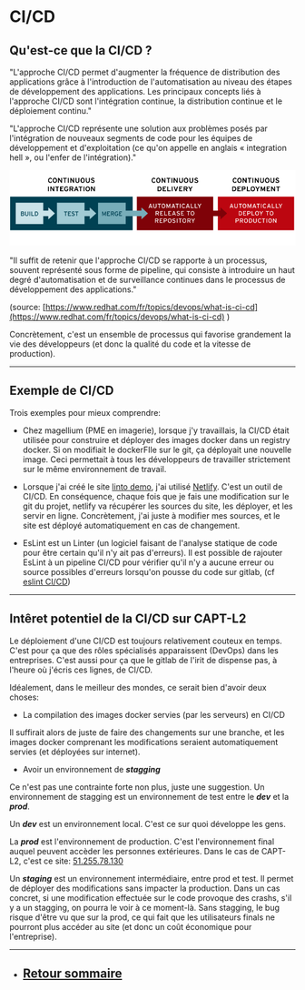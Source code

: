 # CI/CD

## Qu'est-ce que la CI/CD ?

"L'approche CI/CD permet d'augmenter la fréquence de distribution des applications grâce à l'introduction de l'automatisation au niveau des étapes de développement des applications. Les principaux concepts liés à l'approche CI/CD sont l'intégration continue, la distribution continue et le déploiement continu."

"L'approche CI/CD représente une solution aux problèmes posés par l'intégration de nouveaux segments de code pour les équipes de développement et d'exploitation (ce qu'on appelle en anglais « integration hell », ou l'enfer de l'intégration)."

![CICD](./Images/ci-cd-flow-desktop_1.png)

"Il suffit de retenir que l'approche CI/CD se rapporte à un processus, souvent représenté sous forme de pipeline, qui consiste à introduire un haut degré d'automatisation et de surveillance continues dans le processus de développement des applications."

(source: [https://www.redhat.com/fr/topics/devops/what-is-ci-cd](https://www.redhat.com/fr/topics/devops/what-is-ci-cd) )

Concrètement, c'est un ensemble de processus qui favorise grandement la vie des développeurs (et donc la qualité du code et la vitesse de production).

---

## Exemple de CI/CD

Trois exemples pour mieux comprendre:

- Chez magellium (PME en imagerie), lorsque j'y travaillais, la CI/CD était utilisée pour construire et déployer des images docker dans un registry docker. Si on modifiait le dockerFIle sur le git, ça déployait une nouvelle image. Ceci permettait à tous les développeurs de travailler strictement sur le même environnement de travail.

- Lorsque j'ai créé le site [linto demo](https://demo-linto.netlify.app/), j'ai utilisé [Netlify](https://www.netlify.com/). C'est un outil de CI/CD. En conséquence, chaque fois que je fais une modification sur le git du projet, netlify va récupérer les sources du site, les déployer, et les servir en ligne. Concrètement, j'ai juste à modifier mes sources, et le site est déployé automatiquement en cas de changement.

- EsLint est un Linter (un logiciel faisant de l'analyse statique de code pour être certain qu'il n'y ait pas d'erreurs). Il est possible de rajouter EsLint à un pipeline CI/CD pour vérifier qu'il n'y a aucune erreur ou source possibles d'erreurs lorsqu'on pousse du code sur gitlab, (cf [eslint CI/CD](https://dev.to/karltaylor/getting-started-with-gitlab-cicd-eslint-1m80))

---

## Intêret potentiel de la CI/CD sur CAPT-L2

Le déploiement d'une CI/CD est toujours relativement couteux en temps. C'est pour ça que des rôles spécialisés apparaissent (DevOps) dans les entreprises. C'est aussi pour ça que le gitlab de l'irit de dispense pas, à l'heure où j'écris ces lignes, de CI/CD.

Idéalement, dans le meilleur des mondes, ce serait bien d'avoir deux choses:

- La compilation des images docker servies (par les serveurs) en CI/CD

Il suffirait alors de juste de faire des changements sur une branche, et les images docker comprenant les modifications seraient automatiquement servies (et déployées sur internet).

- Avoir un environnement de **_stagging_**

Ce n'est pas une contrainte forte non plus, juste une suggestion.
Un environnement de stagging est un environnement de test entre le **_dev_** et la **_prod_**.

Un **_dev_** est un environnement local. C'est ce sur quoi développe les gens.

La **_prod_** est l'environnement de production. C'est l'environnement final auquel peuvent accèder les personnes extérieures. Dans le cas de CAPT-L2, c'est ce site: [51.255.78.130](51.255.78.130)

Un **_staging_** est un environnement intermédiaire, entre prod et test. Il permet de déployer des modifications sans impacter la production.
Dans un cas concret, si une modification effectuée sur le code provoque des crashs, s'il y a un stagging, on pourra le voir à ce moment-là. Sans stagging, le bug risque d'être vu que sur la prod, ce qui fait que les utilisateurs finals ne pourront plus accéder au site (et donc un coût économique pour l'entreprise).

---

- ## [Retour sommaire](../README.md)
